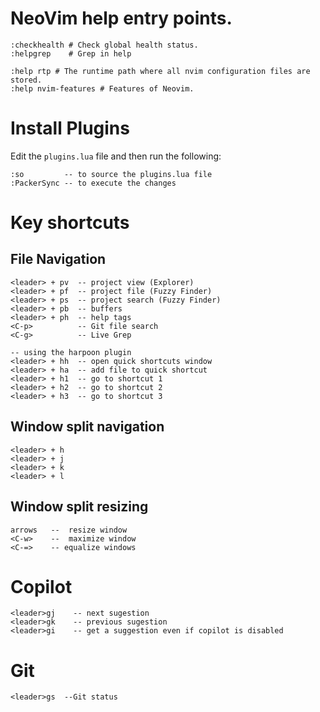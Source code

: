 # NeoVim help entry points.

```
:checkhealth # Check global health status.
:helpgrep    # Grep in help

:help rtp # The runtime path where all nvim configuration files are stored.
:help nvim-features # Features of Neovim.
```

# Install Plugins
Edit the `plugins.lua` file and then run the following:
```
:so         -- to source the plugins.lua file
:PackerSync -- to execute the changes
```

# Key shortcuts
## File Navigation
```
<leader> + pv  -- project view (Explorer)
<leader> + pf  -- project file (Fuzzy Finder)
<leader> + ps  -- project search (Fuzzy Finder)
<leader> + pb  -- buffers
<leader> + ph  -- help tags
<C-p>          -- Git file search
<C-g>          -- Live Grep

-- using the harpoon plugin
<leader> + hh  -- open quick shortcuts window
<leader> + ha  -- add file to quick shortcut
<leader> + h1  -- go to shortcut 1
<leader> + h2  -- go to shortcut 2
<leader> + h3  -- go to shortcut 3
```

## Window split navigation
```
<leader> + h
<leader> + j
<leader> + k
<leader> + l
```

## Window split resizing
```
arrows   --  resize window
<C-w>    --  maximize window
<C-=>	 -- equalize windows
```

# Copilot
```
<leader>gj    -- next sugestion
<leader>gk    -- previous sugestion
<leader>gi    -- get a suggestion even if copilot is disabled
```

#  Git
```
<leader>gs	--Git status
```
